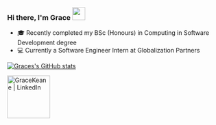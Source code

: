 ### Hi there, I'm Grace <img src="https://raw.githubusercontent.com/MartinHeinz/MartinHeinz/master/wave.gif" width="30px">

- 🎓 Recently completed my BSc (Honours) in Computing in Software Development degree
- 💻 Currently a Software Engineer Intern at Globalization Partners

[![Graces's GitHub stats](https://github-readme-stats.vercel.app/api?username=GraceKeane)](https://github.com/GraceKeane/github-readme-stats)

[<img align="left" alt="GraceKeane | LinkedIn" width="100px" src="https://cdn4.iconfinder.com/data/icons/flat-brand-logo-2/512/linkedin-256.png" />][LinkedIn]

[LinkedIn]: https://www.linkedin.com/in/grace-keane-softwaredevelopment/


